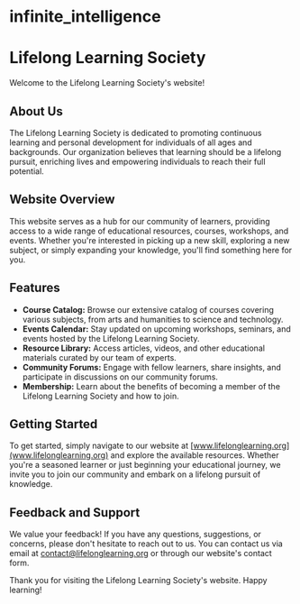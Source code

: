 # infinite_intelligence
# Lifelong Learning Society

Welcome to the Lifelong Learning Society's website!

## About Us

The Lifelong Learning Society is dedicated to promoting continuous learning and personal development for individuals of all ages and backgrounds. Our organization believes that learning should be a lifelong pursuit, enriching lives and empowering individuals to reach their full potential.

## Website Overview

This website serves as a hub for our community of learners, providing access to a wide range of educational resources, courses, workshops, and events. Whether you're interested in picking up a new skill, exploring a new subject, or simply expanding your knowledge, you'll find something here for you.

## Features

- **Course Catalog:** Browse our extensive catalog of courses covering various subjects, from arts and humanities to science and technology.
- **Events Calendar:** Stay updated on upcoming workshops, seminars, and events hosted by the Lifelong Learning Society.
- **Resource Library:** Access articles, videos, and other educational materials curated by our team of experts.
- **Community Forums:** Engage with fellow learners, share insights, and participate in discussions on our community forums.
- **Membership:** Learn about the benefits of becoming a member of the Lifelong Learning Society and how to join.

## Getting Started

To get started, simply navigate to our website at [www.lifelonglearning.org](www.lifelonglearning.org) and explore the available resources. Whether you're a seasoned learner or just beginning your educational journey, we invite you to join our community and embark on a lifelong pursuit of knowledge.

## Feedback and Support

We value your feedback! If you have any questions, suggestions, or concerns, please don't hesitate to reach out to us. You can contact us via email at [contact@lifelonglearning.org](mailto:contact@lifelonglearning.org) or through our website's contact form.

Thank you for visiting the Lifelong Learning Society's website. Happy learning!



